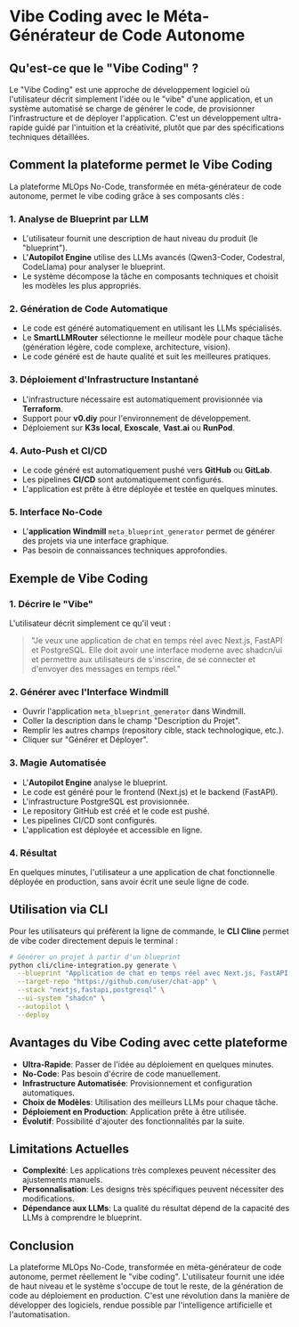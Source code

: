 # Vibe Coding avec le Méta-Générateur de Code Autonome

## Qu'est-ce que le "Vibe Coding" ?

Le "Vibe Coding" est une approche de développement logiciel où l'utilisateur décrit simplement l'idée ou le "vibe" d'une application, et un système automatisé se charge de générer le code, de provisionner l'infrastructure et de déployer l'application. C'est un développement ultra-rapide guidé par l'intuition et la créativité, plutôt que par des spécifications techniques détaillées.

## Comment la plateforme permet le Vibe Coding

La plateforme MLOps No-Code, transformée en méta-générateur de code autonome, permet le vibe coding grâce à ses composants clés :

### 1. **Analyse de Blueprint par LLM**
- L'utilisateur fournit une description de haut niveau du produit (le "blueprint").
- L'**Autopilot Engine** utilise des LLMs avancés (Qwen3-Coder, Codestral, CodeLlama) pour analyser le blueprint.
- Le système décompose la tâche en composants techniques et choisit les modèles les plus appropriés.

### 2. **Génération de Code Automatique**
- Le code est généré automatiquement en utilisant les LLMs spécialisés.
- Le **SmartLLMRouter** sélectionne le meilleur modèle pour chaque tâche (génération légère, code complexe, architecture, vision).
- Le code généré est de haute qualité et suit les meilleures pratiques.

### 3. **Déploiement d'Infrastructure Instantané**
- L'infrastructure nécessaire est automatiquement provisionnée via **Terraform**.
- Support pour **v0.diy** pour l'environnement de développement.
- Déploiement sur **K3s local**, **Exoscale**, **Vast.ai** ou **RunPod**.

### 4. **Auto-Push et CI/CD**
- Le code généré est automatiquement pushé vers **GitHub** ou **GitLab**.
- Les pipelines **CI/CD** sont automatiquement configurés.
- L'application est prête à être déployée et testée en quelques minutes.

### 5. **Interface No-Code**
- L'**application Windmill** `meta_blueprint_generator` permet de générer des projets via une interface graphique.
- Pas besoin de connaissances techniques approfondies.

## Exemple de Vibe Coding

### 1. **Décrire le "Vibe"**
L'utilisateur décrit simplement ce qu'il veut :
> "Je veux une application de chat en temps réel avec Next.js, FastAPI et PostgreSQL. Elle doit avoir une interface moderne avec shadcn/ui et permettre aux utilisateurs de s'inscrire, de se connecter et d'envoyer des messages en temps réel."

### 2. **Générer avec l'Interface Windmill**
- Ouvrir l'application `meta_blueprint_generator` dans Windmill.
- Coller la description dans le champ "Description du Projet".
- Remplir les autres champs (repository cible, stack technologique, etc.).
- Cliquer sur "Générer et Déployer".

### 3. **Magie Automatisée**
- L'**Autopilot Engine** analyse le blueprint.
- Le code est généré pour le frontend (Next.js) et le backend (FastAPI).
- L'infrastructure PostgreSQL est provisionnée.
- Le repository GitHub est créé et le code est pushé.
- Les pipelines CI/CD sont configurés.
- L'application est déployée et accessible en ligne.

### 4. **Résultat**
En quelques minutes, l'utilisateur a une application de chat fonctionnelle déployée en production, sans avoir écrit une seule ligne de code.

## Utilisation via CLI

Pour les utilisateurs qui préfèrent la ligne de commande, le **CLI Cline** permet de vibe coder directement depuis le terminal :

```bash
# Générer un projet à partir d'un blueprint
python cli/cline-integration.py generate \
  --blueprint "Application de chat en temps réel avec Next.js, FastAPI et PostgreSQL" \
  --target-repo "https://github.com/user/chat-app" \
  --stack "nextjs,fastapi,postgresql" \
  --ui-system "shadcn" \
  --autopilot \
  --deploy
```

## Avantages du Vibe Coding avec cette plateforme

- **Ultra-Rapide**: Passer de l'idée au déploiement en quelques minutes.
- **No-Code**: Pas besoin d'écrire de code manuellement.
- **Infrastructure Automatisée**: Provisionnement et configuration automatiques.
- **Choix de Modèles**: Utilisation des meilleurs LLMs pour chaque tâche.
- **Déploiement en Production**: Application prête à être utilisée.
- **Évolutif**: Possibilité d'ajouter des fonctionnalités par la suite.

## Limitations Actuelles

- **Complexité**: Les applications très complexes peuvent nécessiter des ajustements manuels.
- **Personnalisation**: Les designs très spécifiques peuvent nécessiter des modifications.
- **Dépendance aux LLMs**: La qualité du résultat dépend de la capacité des LLMs à comprendre le blueprint.

## Conclusion

La plateforme MLOps No-Code, transformée en méta-générateur de code autonome, permet réellement le "vibe coding". L'utilisateur fournit une idée de haut niveau et le système s'occupe de tout le reste, de la génération de code au déploiement en production. C'est une révolution dans la manière de développer des logiciels, rendue possible par l'intelligence artificielle et l'automatisation.